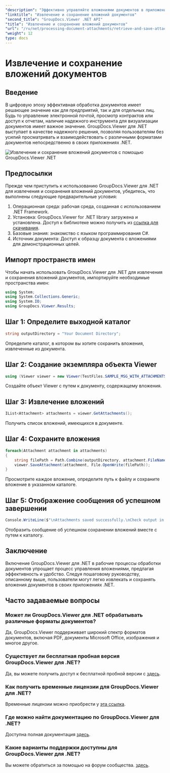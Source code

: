 ```yaml
---
"description": "Эффективно управляйте вложениями документов в приложениях .NET с помощью GroupDocs.Viewer. Извлекайте и сохраняйте вложения без проблем."
"linktitle": "Извлечение и сохранение вложений документов"
"second_title": "GroupDocs.Viewer .NET API"
"title": "Извлечение и сохранение вложений документов"
"url": "/ru/net/processing-document-attachments/retrieve-and-save-attachments/"
"weight": 12
type: docs
---
```

# Извлечение и сохранение вложений документов

## Введение
В цифровую эпоху эффективная обработка документов имеет решающее значение как для предприятий, так и для отдельных лиц. Будь то управление электронной почтой, просмотр контрактов или доступ к отчетам, наличие надежного инструмента для визуализации документов имеет важное значение. GroupDocs.Viewer для .NET выступает в качестве надежного решения, позволяя пользователям без усилий просматривать и взаимодействовать с различными форматами документов непосредственно в своих приложениях .NET.

![Извлечение и сохранение вложений документов с помощью GroupDocs.Viewer .NET](/viewer/processing-document-attachments/retrieve-and-save-document-attachments.png)

## Предпосылки
Прежде чем приступить к использованию GroupDocs.Viewer для .NET для извлечения и сохранения вложений документов, убедитесь, что выполнены следующие предварительные условия:
1. Операционная среда: рабочая среда, созданная с использованием .NET Framework.
2. Установка: GroupDocs.Viewer for .NET library загружена и установлена. Доступ к библиотеке можно получить из [ссылка для скачивания](https://releases.groupdocs.com/viewer/net/).
3. Базовые знания: знакомство с языком программирования C#.
4. Источник документа: Доступ к образцу документа с вложениями для демонстрационных целей.

## Импорт пространств имен
Чтобы начать использовать GroupDocs.Viewer для .NET для извлечения и сохранения вложений документов, импортируйте необходимые пространства имен:
```csharp
using System;
using System.Collections.Generic;
using System.IO;
using GroupDocs.Viewer.Results;
```

## Шаг 1: Определите выходной каталог
```csharp
string outputDirectory = "Your Document Directory";
```
Определите каталог, в котором вы хотите сохранить вложения, извлеченные из документа.
## Шаг 2: Создание экземпляра объекта Viewer
```csharp
using (Viewer viewer = new Viewer(TestFiles.SAMPLE_MSG_WITH_ATTACHMENTS))
```
Создайте объект Viewer с путем к документу, содержащему вложения.
## Шаг 3: Извлечение вложений
```csharp
IList<Attachment> attachments = viewer.GetAttachments();
```
Получить список вложений, имеющихся в документе.
## Шаг 4: Сохраните вложения
```csharp
foreach(Attachment attachment in attachments)
{
    string filePath = Path.Combine(outputDirectory, attachment.FileName);  
    viewer.SaveAttachment(attachment, File.OpenWrite(filePath)); 
}
```
Просмотрите каждое вложение, определите путь к файлу и сохраните вложение в указанном каталоге.
## Шаг 5: Отображение сообщения об успешном завершении
```csharp
Console.WriteLine($"\nAttachments saved successfully.\nCheck output in {outputDirectory}.");
```
Отобразить сообщение об успешном сохранении вложений вместе с путем к каталогу.

## Заключение
Включение GroupDocs.Viewer для .NET в рабочие процессы обработки документов упрощает процесс управления вложениями, предлагая эффективность и удобство. Следуя пошаговому руководству, описанному выше, пользователи могут легко извлекать и сохранять вложения документов в своих приложениях .NET.
## Часто задаваемые вопросы
### Может ли GroupDocs.Viewer для .NET обрабатывать различные форматы документов?
Да, GroupDocs.Viewer поддерживает широкий спектр форматов документов, включая PDF, документы Microsoft Office, изображения и многое другое.
### Существует ли бесплатная пробная версия GroupDocs.Viewer для .NET?
Да, вы можете получить доступ к бесплатной пробной версии с [здесь](https://releases.groupdocs.com/).
### Как получить временные лицензии для GroupDocs.Viewer для .NET?
Временные лицензии можно приобрести у [эта ссылка](https://purchase.groupdocs.com/temporary-license/).
### Где можно найти документацию по GroupDocs.Viewer для .NET?
Доступна полная документация [здесь](https://tutorials.groupdocs.com/viewer/net/).
### Какие варианты поддержки доступны для GroupDocs.Viewer для .NET?
Вы можете обратиться за помощью на форум сообщества. [здесь](https://forum.groupdocs.com/c/viewer/9).